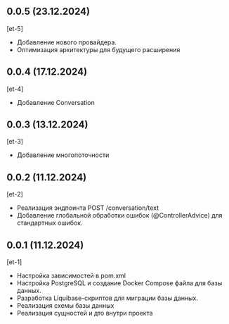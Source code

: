 ## 0.0.5 (23.12.2024)
[et-5]
* Добавление нового провайдера.
* Оптимизация архитектуры для будущего расширения

## 0.0.4 (17.12.2024)
[et-4]
* Добавление Conversation

## 0.0.3 (13.12.2024)
[et-3]
* Добавление многопоточности

## 0.0.2 (11.12.2024)
[et-2]
* Реализация эндпоинта POST /conversation/text
* Добавление глобальной обработки ошибок (@ControllerAdvice) для стандартных ошибок.

## 0.0.1 (11.12.2024)
[et-1]
* Настройка зависимостей в pom.xml
* Настройка PostgreSQL и создание Docker Compose файла для базы данных. 
* Разработка Liquibase-скриптов для миграции базы данных. 
* Реализация схемы базы данных 
* Реализация сущностей и дто внутри проекта
















